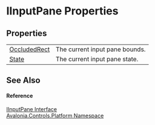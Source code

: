 # IInputPane Properties




## Properties
<table>
<tr>
<td><a href="P_Avalonia_Controls_Platform_IInputPane_OccludedRect">OccludedRect</a></td>
<td>The current input pane bounds.</td>
</tr>
<tr>
<td><a href="P_Avalonia_Controls_Platform_IInputPane_State">State</a></td>
<td>The current input pane state.</td>
</tr>
</table>

## See Also


#### Reference
<a href="T_Avalonia_Controls_Platform_IInputPane">IInputPane Interface</a>  
<a href="N_Avalonia_Controls_Platform">Avalonia.Controls.Platform Namespace</a>  
